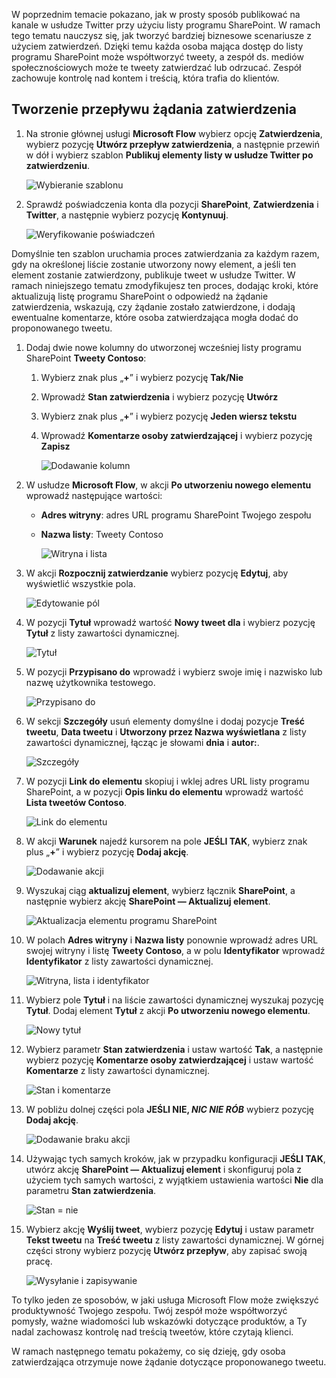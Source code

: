 W poprzednim temacie pokazano, jak w prosty sposób publikować na kanale w usłudze Twitter przy użyciu listy programu SharePoint. W ramach tego tematu nauczysz się, jak tworzyć bardziej biznesowe scenariusze z użyciem zatwierdzeń. Dzięki temu każda osoba mająca dostęp do listy programu SharePoint może współtworzyć tweety, a zespół ds. mediów społecznościowych może te tweety zatwierdzać lub odrzucać. Zespół zachowuje kontrolę nad kontem i treścią, która trafia do klientów. 

## <a name="create-an-approval-request-flow"></a>Tworzenie przepływu żądania zatwierdzenia
1. Na stronie głównej usługi **Microsoft Flow** wybierz opcję **Zatwierdzenia**, wybierz pozycję **Utwórz przepływ zatwierdzenia**, a następnie przewiń w dół i wybierz szablon **Publikuj elementy listy w usłudze Twitter po zatwierdzeniu**. 
   
    ![Wybieranie szablonu](./media/learning-approval-center/create-approval.png)
2. Sprawdź poświadczenia konta dla pozycji **SharePoint**, **Zatwierdzenia** i **Twitter**, a następnie wybierz pozycję **Kontynuuj**. 
   
    ![Weryfikowanie poświadczeń](./media/learning-approval-center/verify-credentials.png)

Domyślnie ten szablon uruchamia proces zatwierdzania za każdym razem, gdy na określonej liście zostanie utworzony nowy element, a jeśli ten element zostanie zatwierdzony, publikuje tweet w usłudze Twitter. W ramach niniejszego tematu zmodyfikujesz ten proces, dodając kroki, które aktualizują listę programu SharePoint o odpowiedź na żądanie zatwierdzenia, wskazują, czy żądanie zostało zatwierdzone, i dodają ewentualne komentarze, które osoba zatwierdzająca mogła dodać do proponowanego tweetu. 

1. Dodaj dwie nowe kolumny do utworzonej wcześniej listy programu SharePoint **Tweety Contoso**:
   
   1. Wybierz znak plus „**+**” i wybierz pozycję **Tak/Nie**
   2. Wprowadź **Stan zatwierdzenia** i wybierz pozycję **Utwórz**
   3. Wybierz znak plus „**+**” i wybierz pozycję **Jeden wiersz tekstu**
   4. Wprowadź **Komentarze osoby zatwierdzającej** i wybierz pozycję **Zapisz**
      
      ![Dodawanie kolumn](./media/learning-approval-center/new-columns.png)
2. W usłudze **Microsoft Flow**, w akcji **Po utworzeniu nowego elementu** wprowadź następujące wartości:
   
   * **Adres witryny**: adres URL programu SharePoint Twojego zespołu
   * **Nazwa listy**: Tweety Contoso
     
     ![Witryna i lista](./media/learning-approval-center/site-address.png)
3. W akcji **Rozpocznij zatwierdzanie** wybierz pozycję **Edytuj**, aby wyświetlić wszystkie pola. 
   
    ![Edytowanie pól](./media/learning-approval-center/edit-all-fields.png)
4. W pozycji **Tytuł** wprowadź wartość **Nowy tweet dla** i wybierz pozycję **Tytuł** z listy zawartości dynamicznej. 
   
    ![Tytuł](./media/learning-approval-center/tweet-title.png)
5. W pozycji **Przypisano do** wprowadź i wybierz swoje imię i nazwisko lub nazwę użytkownika testowego. 
   
    ![Przypisano do](./media/learning-approval-center/tweet-assigned-to.png)
6. W sekcji **Szczegóły** usuń elementy domyślne i dodaj pozycje **Treść tweetu**, **Data tweetu** i **Utworzony przez Nazwa wyświetlana** z listy zawartości dynamicznej, łącząc je słowami **dnia** i **autor:**. 
   
    ![Szczegóły](./media/learning-approval-center/tweet-details.png)
7. W pozycji **Link do elementu** skopiuj i wklej adres URL listy programu SharePoint, a w pozycji **Opis linku do elementu** wprowadź wartość **Lista tweetów Contoso**. 
   
    ![Link do elementu](./media/learning-approval-center/tweet-item-link.png)
8. W akcji **Warunek** najedź kursorem na pole **JEŚLI TAK**, wybierz znak plus „**+**” i wybierz pozycję **Dodaj akcję**. 
   
    ![Dodawanie akcji](./media/learning-approval-center/add-an-action.png)
9. Wyszukaj ciąg **aktualizuj element**, wybierz łącznik **SharePoint**, a następnie wybierz akcję **SharePoint — Aktualizuj element**.
   
    ![Aktualizacja elementu programu SharePoint](./media/learning-approval-center/update-item.png)
10. W polach **Adres witryny** i **Nazwa listy** ponownie wprowadź adres URL swojej witryny i listę **Tweety Contoso**, a w polu **Identyfikator** wprowadź **Identyfikator** z listy zawartości dynamicznej. 
    
     ![Witryna, lista i identyfikator](./media/learning-approval-center/address-list-id.png)
11. Wybierz pole **Tytuł** i na liście zawartości dynamicznej wyszukaj pozycję **Tytuł**. Dodaj element **Tytuł** z akcji **Po utworzeniu nowego elementu**. 
    
     ![Nowy tytuł](./media/learning-approval-center/add-title.png)
12. Wybierz parametr **Stan zatwierdzenia** i ustaw wartość **Tak**, a następnie wybierz pozycję **Komentarze osoby zatwierdzającej** i ustaw wartość **Komentarze** z listy zawartości dynamicznej. 
    
     ![Stan i komentarze](./media/learning-approval-center/approver-status.png)
13. W pobliżu dolnej części pola **JEŚLI NIE, *NIC NIE RÓB*** wybierz pozycję **Dodaj akcję**.
    
     ![Dodawanie braku akcji](./media/learning-approval-center/add-a-no-action.png)
14. Używając tych samych kroków, jak w przypadku konfiguracji **JEŚLI TAK**, utwórz akcję **SharePoint — Aktualizuj element** i skonfiguruj pola z użyciem tych samych wartości, z wyjątkiem ustawienia wartości **Nie** dla parametru **Stan zatwierdzenia**. 
    
     ![Stan = nie](./media/learning-approval-center/status-no.png)
15. Wybierz akcję **Wyślij tweet**, wybierz pozycję **Edytuj** i ustaw parametr **Tekst tweetu** na **Treść tweetu** z listy zawartości dynamicznej.  W górnej części strony wybierz pozycję **Utwórz przepływ**, aby zapisać swoją pracę. 
    
     ![Wysyłanie i zapisywanie](./media/learning-approval-center/post-tweet.png)

To tylko jeden ze sposobów, w jaki usługa Microsoft Flow może zwiększyć produktywność Twojego zespołu. Twój zespół może współtworzyć pomysły, ważne wiadomości lub wskazówki dotyczące produktów, a Ty nadal zachowasz kontrolę nad treścią tweetów, które czytają klienci.

W ramach następnego tematu pokażemy, co się dzieję, gdy osoba zatwierdzająca otrzymuje nowe żądanie dotyczące proponowanego tweetu. 


